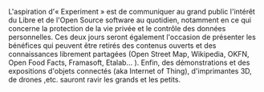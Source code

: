 L'aspiration d'« Experiment » est de communiquer au grand public l'intérêt du Libre et de l'Open Source software au quotidien, notamment en ce qui concerne la protection de la vie privée et le contrôle des données personnelles. Ces deux jours seront également l'occasion de présenter les bénéfices qui peuvent être retirés des contenus ouverts et des connaissances librement partagées (Open Street Map, Wikipedia, OKFN, Open Food Facts, Framasoft, Etalab… ). Enfin, des démonstrations et des expositions d'objets connectés (aka Internet of Thing), d'imprimantes 3D, de drones ,etc. sauront ravir les grands et les petits.